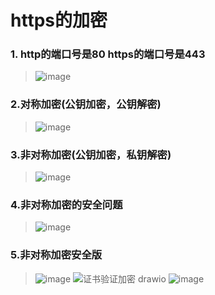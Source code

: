 # https的加密
### 1. http的端口号是80  https的端口号是443
>![image](https://github.com/Lp700750/Blogs/assets/104414865/06eda504-7ff1-40d6-a630-00d192ccf7c5)
### 2.对称加密(公钥加密，公钥解密)
>![image](https://github.com/Lp700750/Blogs/assets/104414865/57a9bb77-0363-4783-b1d1-a982c6546517)
### 3.非对称加密(公钥加密，私钥解密)
>![image](https://github.com/Lp700750/Blogs/assets/104414865/991bd171-8e3d-4b7c-b80e-689ce123e84b)
### 4.非对称加密的安全问题
>![image](https://github.com/Lp700750/Blogs/assets/104414865/421c6d90-d28b-450e-923e-9aba1172a693)
### 5.非对称加密安全版
>![image](https://github.com/Lp700750/Blogs/assets/104414865/96502d36-51fa-4223-ad78-6ee476c5e4fe)
>![证书验证加密 drawio](https://github.com/Lp700750/Blogs/assets/104414865/2bafca5f-78b7-4150-bdd5-2b195ec360f9)
>![image](https://github.com/Lp700750/Blogs/assets/104414865/129f7989-b867-4d3b-9c97-021eea56e040)




